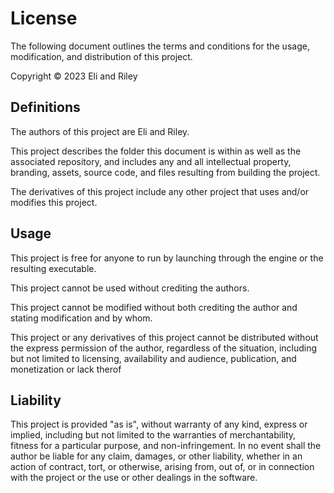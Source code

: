 # License
The following document outlines the terms and conditions for the usage, modification, and distribution of this project.

Copyright © 2023 Eli and Riley

## Definitions

The authors of this project are Eli and Riley.

This project describes the folder this document is within as well as the associated repository, and includes any and all intellectual property, branding, assets, source code, and files resulting from building the project.

The derivatives of this project include any other project that uses and/or modifies this project.

## Usage

This project is free for anyone to run by launching through the engine or the resulting executable.

This project cannot be used without crediting the authors.

This project cannot be modified without both crediting the author and stating modification and by whom.

This project or any derivatives of this project cannot be distributed without the express
permission of the author, regardless of the situation, including but not limited to licensing, availability and audience, publication, and monetization or lack therof

## Liability

This project is provided "as is", without warranty of any kind, express or implied, including but not limited to the warranties of merchantability, fitness for a particular purpose, and non-infringement. In no event shall the author be liable for any claim, damages, or other liability, whether in an action of contract, tort, or otherwise, arising from, out of, or in connection with the project or the use or other dealings in the software.
